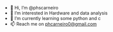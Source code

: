 - 👋 Hi, I’m @phscarneiro
- 👀 I’m interested in Hardware and data analysis
- 🌱 I’m currently learning some python and c
- 📫 Reach me on phcarneiro0@gmail.com 

<!---
phscarneiro/phscarneiro is a ✨ special ✨ repository because its `README.md` (this file) appears on your GitHub profile.
You can click the Preview link to take a look at your changes.
--->
